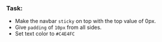 ### Task:

+ Make the navbar `sticky` on top with the top value of 0px.
+ Give `padding` of `10px` from all sides.
+ Set text color to `#C4E4FC`

